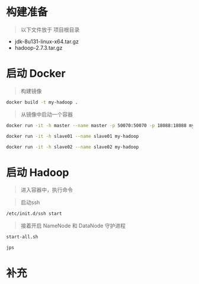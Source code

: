 

# 构建准备

> 以下文件放于 项目根目录

- jdk-8u131-linux-x64.tar.gz
- hadoop-2.7.3.tar.gz

# 启动 Docker


> 构建镜像

```bash
docker build -t my-hadoop .
```

> 从镜像中启动一个容器

```bash
docker run -it -h master --name master -p 50070:50070 -p 18088:18088 my-hadoop

docker run -it -h slave01 --name slave01 my-hadoop

docker run -it -h slave02 --name slave02 my-hadoop
```

# 启动 Hadoop

> 进入容器中，执行命令

> 启动ssh

```bash
/etc/init.d/ssh start
```

> 接着开启 NameNode 和 DataNode 守护进程

```bash
start-all.sh
```

```bash
jps
```


# 补充


